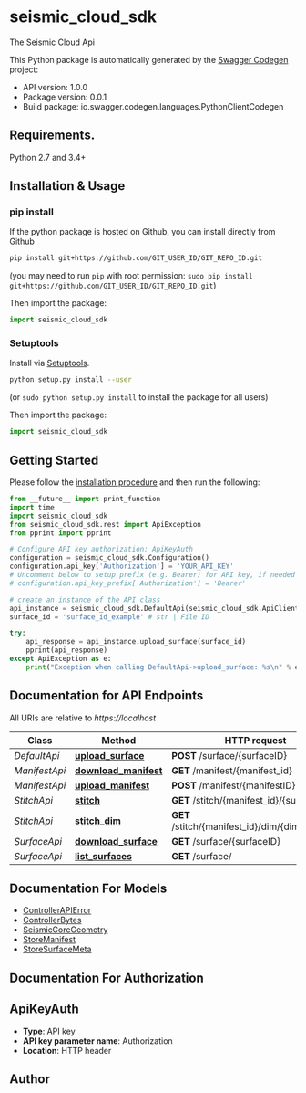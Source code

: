 # seismic_cloud_sdk
The Seismic Cloud Api

This Python package is automatically generated by the [Swagger Codegen](https://github.com/swagger-api/swagger-codegen) project:

- API version: 1.0.0
- Package version: 0.0.1
- Build package: io.swagger.codegen.languages.PythonClientCodegen

## Requirements.

Python 2.7 and 3.4+

## Installation & Usage
### pip install

If the python package is hosted on Github, you can install directly from Github

```sh
pip install git+https://github.com/GIT_USER_ID/GIT_REPO_ID.git
```
(you may need to run `pip` with root permission: `sudo pip install git+https://github.com/GIT_USER_ID/GIT_REPO_ID.git`)

Then import the package:
```python
import seismic_cloud_sdk 
```

### Setuptools

Install via [Setuptools](http://pypi.python.org/pypi/setuptools).

```sh
python setup.py install --user
```
(or `sudo python setup.py install` to install the package for all users)

Then import the package:
```python
import seismic_cloud_sdk
```

## Getting Started

Please follow the [installation procedure](#installation--usage) and then run the following:

```python
from __future__ import print_function
import time
import seismic_cloud_sdk
from seismic_cloud_sdk.rest import ApiException
from pprint import pprint

# Configure API key authorization: ApiKeyAuth
configuration = seismic_cloud_sdk.Configuration()
configuration.api_key['Authorization'] = 'YOUR_API_KEY'
# Uncomment below to setup prefix (e.g. Bearer) for API key, if needed
# configuration.api_key_prefix['Authorization'] = 'Bearer'

# create an instance of the API class
api_instance = seismic_cloud_sdk.DefaultApi(seismic_cloud_sdk.ApiClient(configuration))
surface_id = 'surface_id_example' # str | File ID

try:
    api_response = api_instance.upload_surface(surface_id)
    pprint(api_response)
except ApiException as e:
    print("Exception when calling DefaultApi->upload_surface: %s\n" % e)

```

## Documentation for API Endpoints

All URIs are relative to *https://localhost*

Class | Method | HTTP request | Description
------------ | ------------- | ------------- | -------------
*DefaultApi* | [**upload_surface**](docs/DefaultApi.md#upload_surface) | **POST** /surface/{surfaceID} | 
*ManifestApi* | [**download_manifest**](docs/ManifestApi.md#download_manifest) | **GET** /manifest/{manifest_id} | 
*ManifestApi* | [**upload_manifest**](docs/ManifestApi.md#upload_manifest) | **POST** /manifest/{manifestID} | 
*StitchApi* | [**stitch**](docs/StitchApi.md#stitch) | **GET** /stitch/{manifest_id}/{surface_id} | 
*StitchApi* | [**stitch_dim**](docs/StitchApi.md#stitch_dim) | **GET** /stitch/{manifest_id}/dim/{dim}/{lineno} | 
*SurfaceApi* | [**download_surface**](docs/SurfaceApi.md#download_surface) | **GET** /surface/{surfaceID} | 
*SurfaceApi* | [**list_surfaces**](docs/SurfaceApi.md#list_surfaces) | **GET** /surface/ | 


## Documentation For Models

 - [ControllerAPIError](docs/ControllerAPIError.md)
 - [ControllerBytes](docs/ControllerBytes.md)
 - [SeismicCoreGeometry](docs/SeismicCoreGeometry.md)
 - [StoreManifest](docs/StoreManifest.md)
 - [StoreSurfaceMeta](docs/StoreSurfaceMeta.md)


## Documentation For Authorization


## ApiKeyAuth

- **Type**: API key
- **API key parameter name**: Authorization
- **Location**: HTTP header


## Author




